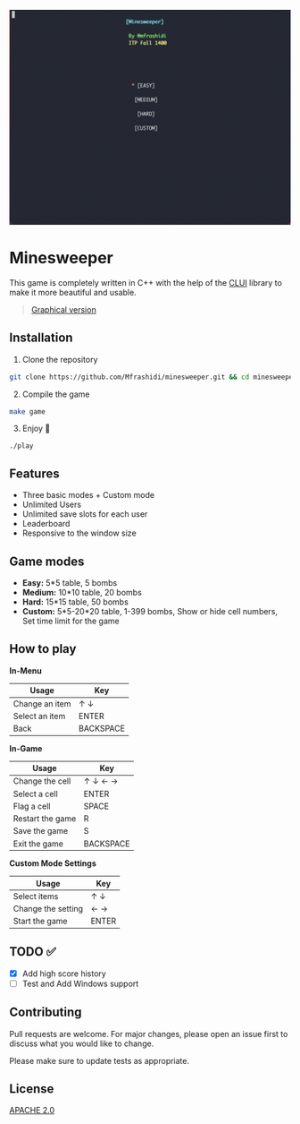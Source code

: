 ![An example of the game](Example.gif)
# Minesweeper
This game is completely written in C++ with the help of the [CLUI](https://github.com/SBU-CE/clui) library to make it more beautiful and usable.
> [Graphical version](https://github.com/mfrashidi/minesweeper-gui)
## Installation

1. Clone the repository
```bash
git clone https://github.com/Mfrashidi/minesweeper.git && cd minesweeper
```
2. Compile the game
```bash
make game
```
3. Enjoy :rocket:
```
./play
```
## Features
- Three basic modes + Custom mode
- Unlimited Users
- Unlimited save slots for each user
- Leaderboard
- Responsive to the window size
## Game modes

- **Easy:** 5*5 table, 5 bombs
- **Medium:** 10*10 table, 20 bombs
- **Hard:** 15*15 table, 50 bombs
- **Custom:** 5\*5-20\*20 table, 1-399 bombs, Show or hide cell numbers, Set time limit for the game

## How to play
**In-Menu**

| Usage        | Key           |
| ------------- |-------------|
| Change an item     | &#8593; &#8595; |
| Select an item      | ENTER      |
| Back      | BACKSPACE      |

**In-Game**

| Usage        | Key           |
| ------------- |-------------|
| Change the cell     | &#8593; &#8595; &#8592; &#8594; |
| Select a cell      | ENTER      |
| Flag a cell      | SPACE      |
| Restart the game      | R      |
| Save the game      | S      |
| Exit the game      | BACKSPACE      |

**Custom Mode Settings**

| Usage        | Key           |
| ------------- |-------------|
| Select items     | &#8593; &#8595; |
| Change the setting      |&#8592; &#8594;|
| Start the game      | ENTER      |

## TODO :white_check_mark:
- [x] Add high score history
- [ ] Test and Add Windows support

## Contributing
Pull requests are welcome. For major changes, please open an issue first to discuss what you would like to change.

Please make sure to update tests as appropriate.

## License
[APACHE 2.0](https://choosealicense.com/licenses/apache-2.0/)

